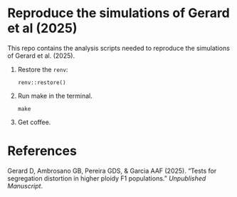 
<!-- README.md is generated from README.Rmd. Please edit that file -->

# Reproduce the simulations of Gerard et al (2025)

<!-- badges: start -->

<!-- badges: end -->

This repo contains the analysis scripts needed to reproduce the
simulations of Gerard et al. (2025).

1.  Restore the `renv`:

        renv::restore()

2.  Run make in the terminal.

        make

3.  Get coffee.

# References

Gerard D, Ambrosano GB, Pereira GDS, & Garcia AAF (2025). “Tests for
segregation distortion in higher ploidy F1 populations.” *Unpublished
Manuscript*.
